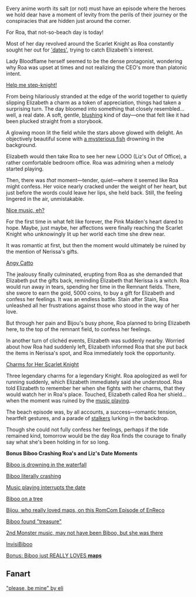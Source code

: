 <!-- title: Roa's Not-Beach Day Episode! -->

Every anime worth its salt (or not) must have an episode where the heroes we hold dear have a moment of levity from the perils of their journey or the conspiracies that are hidden just around the corner.

For Roa, that not-so-beach day is today!

Most of her day revolved around the Scarlet Knight as Roa constantly sought her out for ['dates'](https://www.youtube.com/live/E-LGNO7JdO4?si=Vbk-LL3ZgXoCA7FR&t=752), trying to catch Elizabeth's interest.

Lady Bloodflame herself seemed to be the dense protagonist, wondering why Roa was upset at times and not realizing the CEO's more than platonic intent.

[Help me step-knight!](#embed:https://www.youtube.com/live/E-LGNO7JdO4?si=f4ZyMbIzEfy7R8Qr&t=2618)

From being hilariously stranded at the edge of the world together to quietly slipping Elizabeth a charm as a token of appreciation, things had taken a surprising turn. The day bloomed into something that closely resembled... well, a real date. A soft, gentle, [blushing](https://youtu.be/E-LGNO7JdO4?t=1970) kind of day—one that felt like it had been plucked straight from a storybook.

A glowing moon lit the field while the stars above glowed with delight. An objectively beautiful scene with [a mysterious fish](https://www.youtube.com/live/E-LGNO7JdO4?si=nE8smmbOvqAwDw-Y&t=2017) drowning in the background.

Elizabeth would then take Roa to see her new LOOO (Liz's Out of Office), a rather comfortable bedroom office. Roa was admiring when a melody started playing.

Then, there was _that_ moment—tender, quiet—where it seemed like Roa might confess. Her voice nearly cracked under the weight of her heart, but just before the words could leave her lips, she held back. Still, the feeling lingered in the air, unmistakable.

[Nice music, eh?](#embed:https://www.youtube.com/live/E-LGNO7JdO4?si=D4DbO9SIH19UQouG&t=3357)

For the first time in what felt like forever, the Pink Maiden's heart dared to hope. Maybe, just maybe, her affections were finally reaching the Scarlet Knight who unknowingly lit up her world each time she drew near.

It was romantic at first, but then the moment would ultimately be ruined by the mention of Nerissa's gifts.

[Angy Catto](#embed:https://youtu.be/E-LGNO7JdO4?t=3463)

The jealousy finally culminated, erupting from Roa as she demanded that Elizabeth put the gifts back, reminding Elizabeth that Nerissa is a witch. Roa would run away in tears, spending her time in the Remnant fields. There, she swore to earn the gold, 5000 coins, to buy a gift for Elizabeth and confess her feelings. It was an endless battle. Stain after Stain, Roa unleashed all her frustrations against those who stood in the way of her love.

But through her pain and Bijou's busy phone, Roa planned to bring Elizabeth here, to the top of the remnant field, to confess her feelings.

In another turn of clichéd events, Elizabeth was suddenly nearby. Worried about how Roa had suddenly left, Elizabeth informed Roa that she put back the items in Nerissa's spot, and Roa immediately took the opportunity.

[Charms for Her Scarlet Knight](#embed:https://www.youtube.com/live/E-LGNO7JdO4?si=wfP3zWSaDRNYPG3F&t=8936)

Three legendary charms for a legendary Knight. Roa apologized as well for running suddenly, which Elizabeth immediately said she understood. Roa told Elizabeth to remember her when she fights with her charms, that they would watch her in Roa's place. Touched, Elizabeth called Roa her shield... when the moment was ruined by the [music playing](https://www.youtube.com/live/E-LGNO7JdO4?si=DgHG-DiRuKREWsD8&t=9048).

The beach episode was, by all accounts, a success—romantic tension, heartfelt gestures, and a parade of [stalkers](https://www.youtube.com/live/E-LGNO7JdO4?si=EQ2i5tfeEEHauBZz&t=10780) lurking in the backdrop.

Though she could not fully confess her feelings, perhaps if the tide remained kind, tomorrow would be the day Roa finds the courage to finally say what she's been holding in for so long.

**Bonus Biboo Crashing Roa's and Liz's Date Moments**

[Biboo is drowning in the waterfall](https://youtu.be/E-LGNO7JdO4?t=2021)

[Biboo literally crashing](https://youtu.be/E-LGNO7JdO4?t=2764)

[Music playing interrupts the date](https://youtu.be/E-LGNO7JdO4?t=9064)

[Biboo on a tree](https://youtu.be/E-LGNO7JdO4?t=10469)

[Bijou, who really loved maps, on this RomCom Episode of EnReco](https://youtu.be/E-LGNO7JdO4?t=10487)

[Biboo found "treasure"](https://youtu.be/E-LGNO7JdO4?t=10545)

[2nd Monster music, may not have been Biboo, but she was there](https://youtu.be/E-LGNO7JdO4?t=10566)

[InvisiBiboo](https://youtu.be/E-LGNO7JdO4?t=10779)

[Bonus: Biboo just REALLY LOVES **maps**](https://youtu.be/E-LGNO7JdO4?t=10896)

## Fanart

["please, be mine" by eli](https://x.com/Elisbian_/status/1930824900752838961)
